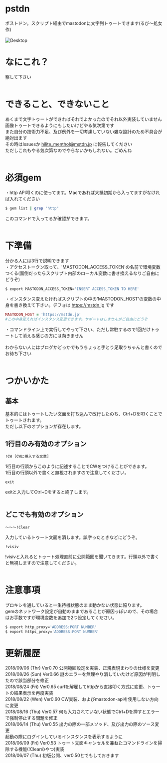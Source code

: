 # pstdn<br>
ポストドン。スクリプト経由でmastodonに文字列トゥートできます(るび〜処女作)<br>
<br>
![Desktop](https://media.mstdn.jp/images/media_attachments/files/007/476/557/original/cf10b3c1b6a3f595.png)

# なにこれ？<br>
察して下さい<br>
<br>
# できること、できないこと<br>
あくまで文字トゥートができればそれでよかったのでそれ以外実装していません<br>
画像トゥートできるようにもしたいけどやる気次第です<br>
また自分の技術力不足、及び例外を一切考慮していない雑な設計のため不具合が絶対出ます<br>
その時はIssuesか hilite_menthol@mstdn.jp に報告してください<br>
ただしこれもやる気次第なのでやらないかもしれない。ごめんね<br>
<br>
# 必須gem<br>
・http API叩くのに使ってます。Macであれば大抵初期から入ってますがなければ入れてください<br>
```Bash
$ gem list | grep "http"
```
このコマンドで入ってるか確認ができます。
<br><br>
# 下準備<br>
分かる人には3行で説明できます<br>
・アクセストークン取って、'MASTODON_ACCESS_TOKEN'の名前で環境変数つくる(面倒だったらスクリプト内部のローカル変数に書き換えるなりご自由にどうぞ)<br>
```Bash
$ export MASTODON_ACCESS_TOKEN='INSERT ACCESS_TOKEN TO HERE'
```
・インスタンス変えたければスクリプトの中の'MASTODON_HOST'の変数の中身を書き換えて下さい。デフォは https://mstdn.jp です<br>
```ruby
MASTODON_HOST = 'https://mstdn.jp'
#この中身変えればインスタンス変更できます。サポートはしませんがご自由にどうぞ
```

・コマンドライン上で実行してやって下さい、ただし常駐するので1回だけトゥートして消える感じの方には向きません<br>
<br>
わからない人にはブログかどっかでもうちょっと手とり足取りちゃんと書くのでお待ち下さい<br>
<br>
# つかいかた<br>
## 基本<br>
基本的にはトゥートしたい文面を打ち込んで改行したのち、Ctrl+Dを叩くことでトゥートされます。<br>
ただし以下のオプションが存在します。<br>
## 1行目のみ有効のオプション<br>
```
!CW [CWに挿入する文章]
```
1行目の行頭からこのように記述することでCWをつけることができます。<br>
1行目の行頭以外で書くと無視されますので注意してください。<br>
```
exit
```
exitと入力してCtrl+Dをすると終了します。<br><br>
## どこでも有効のオプション<br>
```
〜〜〜!Clear
```
入力しているトゥート文面を消します。誤字ったときなどにどうぞ。
<br>

```
!visiv
```
!visivと入れるとトゥート処理直前に公開範囲を聞いてきます。行頭以外で書くと無視しますので注意してください。<br>
<br>

# 注意事項
プロキシを通していると一生待機状態のまま動かない状態に陥ります。<br>
gemのネットワーク設定が自動のままであることが原因っぽいので、その場合はお手数ですが環境変数を追加で2つ設定してください。

```Bash
$ export http_proxy='ADDRESS:PORT NUMBER'
$ export https_proxy='ADDRESS:PORT NUMBER'
```

# 更新履歴<br>
2018/09/06 (Thr) Ver0.70 公開範囲設定を実装、正規表現まわりの仕様を変更<br>
2018/08/26 (Sun) Ver0.66 謎のエラーを無理やり消していたけど原因が判明したので該当部分を修正<br>
2018/08/24 (Fri) Ver0.65 curlを解雇してhttpから直接叩く方式に変更、トゥートの結果表示を再度実装<br>
2018/08/22 (Wen) Ver0.60 CW実装、およびmastodon-apiを使用しない方向に変更<br>
2018/08/16 (Thu) Ver0.57 何も入力されていない状態でCtrl+Dを押すとエラーで強制停止する問題を修正<br>
2018/06/14 (Thu) Ver0.55 出力の際の一部メソッド、及び出力の際のソース変更<br>
起動の際にログインしているインスタンスを表示するように<br>
2018/06/09 (Fri) Ver0.53 トゥート文面キャンセルを兼ねたコマンドラインを掃除する機能(!Clearのやつ)実装<br>
2018/06/07 (Thu) 初版公開、ver0.50とでもしておきます

